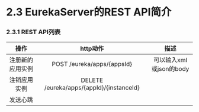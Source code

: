 # 2.3 EurekaServer的REST API简介

### 2.3.1 REST API列表

|       操作       |                 http动作                 |          描述           |
|:----------------:|:----------------------------------------:|:-----------------------:|
| 注册新的应用实例 |        POST /eureka/apps/{appsId}        | 可以输入xml或json的body |
|   注销应用实例   | DELETE /eureka/apps/{appId}/{instanceId} |                         |
| 发送心跳   |   |   |
